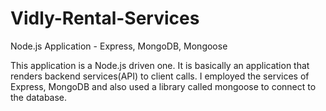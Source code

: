 # Vidly-Rental-Services
Node.js Application - Express, MongoDB, Mongoose

This application is a Node.js driven one. It is basically an application that renders backend services(API) to client calls. I employed the services of Express, MongoDB and also used a library called mongoose to connect to the database.
